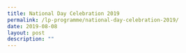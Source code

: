 ```yaml
---
title: National Day Celebration 2019
permalink: /lp-programme/national-day-celebration-2019/
date: 2019-08-08
layout: post
description: ""
---
```

